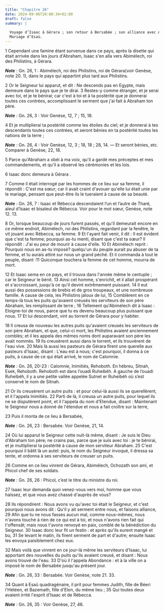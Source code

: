 ```yaml
---
title: "Chapitre 26"
date: 2024-09-06T20:00:34+02:00
draft: false
summary: |
  
  Voyage d’Isaac à Gérara ; son retour à Bersabée ; son alliance avec Abimélech.
  Mariage d’Esaü.
---
```



1 Cependant une famine étant survenue dans ce pays, après la disette qui était arrivée dans les jours d'Abraham, Isaac s'en alla vers Abimélech, roi des Philistins, à Gérara.

***Note*** :  Gn. 26, 1 : Abimélech, roi des Philistins, roi de Gérara(voir Genèse, note 20. 1), dans le pays qui appartint plus tard aux Philistins.

2 Or le Seigneur lui apparut, et dit : Ne descends pas en Egypte, mais demeure dans le pays que je te dirai. 3 Restes-y comme étranger, et je serai avec toi, et je te bénirai; car c'est à toi et à ta postérité que je donnerai toutes ces contrées, accomplissant le serment que j'ai fait à Abraham ton père.

***Note*** :  Gn. 26, 3 : Voir Genèse, 12, 7 ; 15, 18.

4 Et je multiplierai ta postérité comme les étoiles du ciel; et je donnerai à tes descendants toutes ces contrées, et seront bénies en ta postérité toutes les nations de la terre ;

***Note*** :  Gn. 26, 4 : Voir Genèse, 12, 3 ; 18, 18 ; 28, 14. ― Et seront bénies, etc. Comparer à Genèse, 22, 18.

5 Parce qu'Abraham a obéi à ma voix, qu'il a gardé mes préceptes et mes commandements, et qu'il a observé les cérémonies et les lois.


6 Isaac donc demeura à Gérara .


7 Comme il était interrogé par les hommes de ce lieu sur sa femme, il répondit : C'est ma sœur; car il avait craint d'avouer qu'elle lui était unie par le mariage, pensant que peut-être ils le tueraient à cause de sa beauté.

***Note*** :  Gn. 26, 7 : Isaac et Rébecca descendaient l’un et l’autre de Tharé, aïeul d’Isaac et bisaïeul de Rébecca. Voir pour le mot sœur, Genèse, note 12. 13.

8 Or, lorsque beaucoup de jours furent passés, et qu'il demeurait encore en ce même endroit, Abimélech, roi des Philistins, regardant par la fenêtre, le vit jouant avec Rébecca, sa femme. 9 Et l'ayant fait venir, il dit : Il est évident que c'est ta femme; pourquoi as-tu menti, disant que c'est ta sœur? Il répondit : J'ai eu peur de mourir à cause d'elle. 10 Et Abimélech reprit : Pourquoi nous en as-tu imposé? quelqu'un du peuple aurait pu abuser de ta femme, et tu aurais attiré sur nous un grand péché. Et il commanda à tout le peuple, disant :11 Quiconque touchera la femme de cet homme, mourra de mort.


12 Et Isaac sema en ce pays, et il trouva dans l'année même le centuple ; car le Seigneur le bénit. 13 Ainsi cet homme, s'enrichit, et il allait prospérant et s'accroissant, jusqu'à ce qu'il devint extrêmement puissant. 14 Il eut aussi des possessions de brebis et de gros troupeaux, et une nombreuse famille. A cause de cela, les Philistins jaloux de lui, 15 Comblèrent en ce temps-là tous les puits qu'avaient creusés les serviteurs de son père Abraham, les remplissant de terre ; 16 Tellement qu'Abimélech dit à Isaac : Eloigne-toi de nous, parce que tu es devenu beaucoup plus puissant que nous. 17 Et lui descendant, vint au torrent de Gérara pour y habiter.


18 Il creusa de nouveau les autres puits qu'avaient creusés les serviteurs de son père Abraham, et que, celui-ci mort, les Philistins avaient anciennement comblés; et il les appela des mêmes noms dont auparavant son père les avait nommés. 19 Ils creusèrent aussi dans le torrent, et ils trouvèrent de l'eau vive. 20 Mais là aussi les pasteurs de Gérara firent une querelle aux pasteurs d'Isaac, disant : L'eau est à nous; c'est pourquoi, il donna à ce puits, à cause de ce qui était arrivé, le nom de Calomnie.

***Note*** :  Gn. 26, 20-23 : Calomnie, Inimitiés, Rehoboth. En hébreu, Sitnah, Esek, Rehoboth. Rehoboth est dans l’ouadi Ruheibéh. A gauche de l’ouadi Ruheibéh, il y a une petite vallée appelée Sutnet er Ruheibéh où s’est conservé le nom de Sitnah.

21 Or ils creusèrent un autre puits : et pour celui-là aussi ils se querellèrent, et il l'appela Inimitiés. 22 Parti de là, il creusa un autre puits, pour lequel ils ne se disputèrent point, et il l'appela du nom d'Etendue, disant : Maintenant le Seigneur nous a donné de l'étendue et nous a fait croître sur la terre,


23 Puis il monta de ce lieu à Bersabée,

***Note*** :  Gn. 26, 23 : Bersabée. Voir Genèse, 21, 14.


24 Où lui apparut le Seigneur cette nuit-là même, disant : Je suis le Dieu d'Abraham ton père; ne crains pas, parce que je suis avec toi : je te bénirai, et je multiplierai ta postérité à cause de mon serviteur Abraham. 25 C'est pourquoi il bâtit là un autel: puis, le nom du Seigneur invoqué, il dressa sa tente, et ordonna à ses serviteurs de creuser un puits.


26 Comme en ce lieu vinrent de Gérara, Abimélech, Ochozath son ami, et Phicol chef de ses soldats.

***Note*** :  Gn. 26, 26 : Phicol, c’est le titre du ministre du roi.

27 Isaac leur demanda quoi venez-vous vers moi, homme que vous haïssez, et que vous avez chassé d'auprès de vous?


28 Ils répondirent : Nous avons vu qu'avec toi était le Seigneur, et c'est pourquoi nous avons dit : Qu'il y ait serment entre nous, et faisons alliance, 29 Afin que tu ne nous fasses aucun mal, comme nous-mêmes, nous n'avons touché à rien de ce qui est à toi, et nous n'avons rien fait qui t'offensât; mais nous t'avons renvoyé en paix, comblé de la bénédiction du Seigneur. 30 Isaac donc leur fit un festin : et après qu'ils eurent mangé et bu, 31 Se levant le matin, ils firent serment de part et d'autre; ensuite Isaac les envoya paisiblement chez eux.


32 Mais voilà que vinrent en ce jour-là même les serviteurs d'Isaac, lui apportant des nouvelles du puits qu'ils avaient creusé, et disant : Nous avons trouvé de l'eau. 33 D'où il l'appela Abondance : et à la ville on a imposé le nom de Bersabée jusqu'au présent jour.

***Note*** :  Gn. 26, 33 : Bersabée. Voir Genèse, note 21. 33.


34 Quant à Esaü quadragénaire, il prit pour femmes Judith, fille de Béeri l'Hétéen, et Bazemath, fille d'Elon, du même lieu ; 35 Qui toutes deux avaient irrité l'esprit d'Isaac et de Rébecca.

***Note*** :  Gn. 26, 35 : Voir Genèse, 27, 46.

